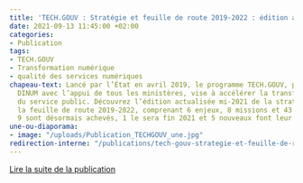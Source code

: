 ```yaml
---
title: 'TECH.GOUV : Stratégie et feuille de route 2019-2022 : édition actualisée mi-2021'
date: 2021-09-13 11:45:00 +02:00
categories:
- Publication
tags:
- TECH.GOUV
- Transformation numérique
- qualité des services numériques
chapeau-text: Lancé par l’État en avril 2019, le programme TECH.GOUV, piloté par la
  DINUM avec l’appui de tous les ministères, vise à accélérer la transformation numérique
  du service public. Découvrez l’édition actualisée mi-2021 de la stratégie et de
  la feuille de route 2019-2022, comprenant 6 enjeux, 8 missions et 43 projets dont
  9 sont désormais achevés, 1 le sera fin 2021 et 5 nouveaux font leur entrée.
une-ou-diaporama:
- image: "/uploads/Publication_TECHGOUV_une.jpg"
redirection-interne: "/publications/tech-gouv-strategie-et-feuille-de-route-2019-2021/"
---
```


<div class="lien-important"><p><a href="/publications/tech-gouv-strategie-et-feuille-de-route-2019-2021/">Lire la suite de la publication</a></p></div>